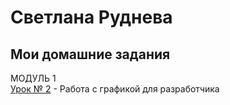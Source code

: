 # Светлана Руднева
## Мои домашние задания

МОДУЛЬ 1  
[Урок № 2](https://rudneva-sveta.github.io/lesson_2/ "УРОК № 2 (Работа с графикой для разработчика)") - Работа с графикой для разработчика
